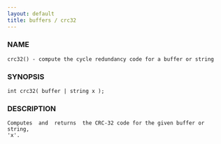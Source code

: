 ```yaml
---
layout: default
title: buffers / crc32
---
```


### NAME

    crc32() - compute the cycle redundancy code for a buffer or string

### SYNOPSIS

    int crc32( buffer | string x );

### DESCRIPTION

    Computes  and  returns  the CRC-32 code for the given buffer or string,
    'x'.
